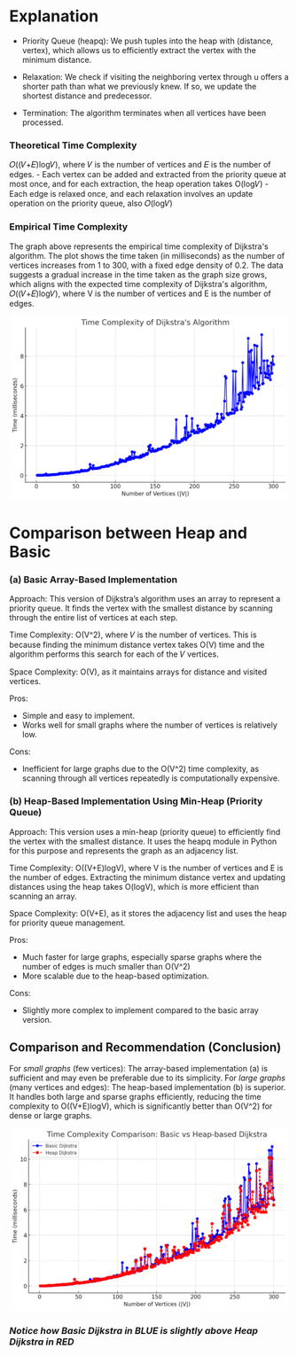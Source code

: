 # Explanation

- Priority Queue (heapq): We push tuples into the heap with (distance, vertex), which allows us to efficiently extract the vertex with the minimum distance.

- Relaxation: We check if visiting the neighboring vertex through u offers a shorter path than what we previously knew. If so, we update the shortest distance and predecessor.

- Termination: The algorithm terminates when all vertices have been processed.

### Theoretical Time Complexity

𝑂((𝑉+𝐸)log𝑉), where 𝑉 is the number of vertices and 𝐸 is the number of edges.
    - Each vertex can be added and extracted from the priority queue at most once, and for each extraction, the heap operation takes O(log𝑉) 
    - Each edge is relaxed once, and each relaxation involves an update operation on the priority queue, also 𝑂(log𝑉)

### Empirical Time Complexity

The graph above represents the empirical time complexity of Dijkstra's algorithm. The plot shows the time taken (in milliseconds) as the number of vertices increases from 1 to 300, with a fixed edge density of 0.2. The data suggests a gradual increase in the time taken as the graph size grows, which aligns with the expected time complexity of Dijkstra's algorithm, 
𝑂((𝑉+𝐸)log𝑉), where V is the number of vertices and E is the number of edges.

![alt text](TimeComplexityofHeapDijkstra_wrt_V_E.png)

# Comparison between Heap and Basic

### (a) Basic Array-Based Implementation

Approach: This version of Dijkstra’s algorithm uses an array to represent a priority queue. It finds the vertex with the smallest distance by scanning through the entire list of vertices at each step.

Time Complexity: O(V^2), where 𝑉 is the number of vertices. This is because finding the minimum distance vertex takes O(V) time and the algorithm performs this search for each of the 𝑉 vertices.

Space Complexity: O(V), as it maintains arrays for distance and visited vertices.

Pros:
- Simple and easy to implement.
- Works well for small graphs where the number of vertices is relatively low.

Cons:
- Inefficient for large graphs due to the 
O(V^2) time complexity, as scanning through all vertices repeatedly is computationally expensive.


### (b) Heap-Based Implementation Using Min-Heap (Priority Queue)

Approach: This version uses a min-heap (priority queue) to efficiently find the vertex with the smallest distance. It uses the heapq module in Python for this purpose and represents the graph as an adjacency list.

Time Complexity: O((V+E)logV), where V is the number of vertices and E is the number of edges. Extracting the minimum distance vertex and updating distances using the heap takes O(logV), which is more efficient than scanning an array.

Space Complexity: O(V+E), as it stores the adjacency list and uses the heap for priority queue management.

Pros:
- Much faster for large graphs, especially sparse graphs where the number of edges is much smaller than O(V^2)
- More scalable due to the heap-based optimization.

Cons:
- Slightly more complex to implement compared to the basic array version.

## Comparison and Recommendation (Conclusion)
For *small graphs* (few vertices): The array-based implementation (a) is sufficient and may even be preferable due to its simplicity.
For *large graphs* (many vertices and edges): The heap-based implementation (b) is superior. It handles both large and sparse graphs efficiently, reducing the time complexity to O((V+E)logV), which is significantly better than O(V^2) for dense or large graphs.

![alt text](TimeComplexityofComparison_Basic_Heap.png)

### *Notice how Basic Dijkstra in BLUE is slightly above Heap Dijkstra in RED*
